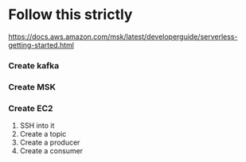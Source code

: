 # Follow this strictly
https://docs.aws.amazon.com/msk/latest/developerguide/serverless-getting-started.html

### Create kafka
### Create MSK
### Create EC2
1. SSH into it
2. Create a topic
3. Create a producer
4. Create a consumer
